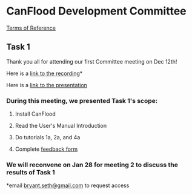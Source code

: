 # CanFlood Development Committee

[Terms of Reference](https://github.com/IBIGroupCanWest/CanFlood/blob/master/committee/Terms%20of%20Reference%20CanFlood_EN.docx)

## Task 1
Thank you all for attending our first Committee meeting on Dec 12th!

Here is a [link to the recording](https://youtu.be/SOGrUPylyHM)*  

Here is a [link to the presentation](https://github.com/IBIGroupCanWest/CanFlood/blob/master/committee/tasks/01/CanFlood%20-%20commitee%20meet%201%20(2020%2012%2016).pdf)

### During this meeting, we presented Task 1's scope: 
  
1) Install CanFlood
  
2) Read the User's Manual Introduction
  
3) Do tutorials 1a, 2a, and 4a
  
4) Complete [feedback form](https://docs.google.com/forms/d/e/1FAIpQLSegbTw9G5BURtstqhOdsuGtfbGrMEByYmu31ctImSxgOx4EeA/viewform?usp=sf_link)

### We will reconvene on Jan 28 for meeting 2 to discuss the results of Task 1


*email bryant.seth@gmail.com to request access
